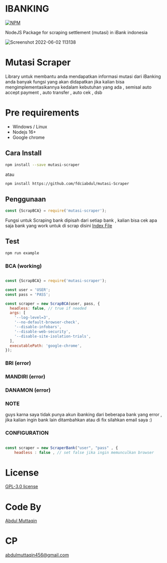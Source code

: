 
# IBANKING
[![NPM](https://nodei.co/npm/mutasi-scraper.png?compact=true)](https://npmjs.org/package/mutasi-scraper)


NodeJS Package for scraping settlement (mutasi) in iBank indonesia

![Screenshot 2022-06-02 113138](https://github.com/fdciabdul/mutasi-scraper/assets/31664438/2dca4544-f1b6-46fd-9daa-bd97114bf203)


# Mutasi Scraper

Library untuk membantu anda mendapatkan informasi mutasi dari iBanking anda 
banyak fungsi yang akan didapatkan jika kalian bisa mengimplementasikannya kedalam kebutuhan yang ada , semisal auto accept payment , auto transfer , auto cek , dsb

# Pre requirements

 - Windows / Linux
 - Nodejs 16+
 - Google chrome

## Cara Install

```bash
npm install --save mutasi-scraper
```

atau

```bash
npm install https://github.com/fdciabdul/mutasi-Scraper
```


## Penggunaan

```javascript
const {ScrapBCA} = require('mutasi-scraper');
```

Fungsi untuk Scraping bank dipisah dari setiap bank , kalian bisa cek apa saja bank yang work untuk di scrap 
disini [Index File](https://github.com/fdciabdul/mutasi-scraper/blob/main/index.js)

## Test

```bash
npm run example
```

### BCA (working)

```javascript

const {ScrapBCA} = require('mutasi-scraper');

const user = 'USER';
const pass = 'PASS';

const scraper = new ScrapBCA(user, pass, {
  headless: false, // true if needed
  args: [
    '--log-level=3', 
    '--no-default-browser-check',
    '--disable-infobars',
    '--disable-web-security',
    '--disable-site-isolation-trials',
  ],
  executablePath: 'google-chrome',
});
```

### BRI (error)


### MANDIRI (error)


### DANAMON (error)


### NOTE 

guys karna saya tidak punya akun ibanking dari beberapa bank yang error , jika kalian ingin bank lain ditambahkan atau di fix silahkan email saya :)

### CONFIGURATION

```javascript

const scraper = new ScraperBank("user", "pass" , {
    headless : false , // set false jika ingin memunculkan browser
```

# License

[GPL-3.0 license](https://github.com/fdciabdul/mutasi-scraper/blob/main/LICENSE)

# Code By
[Abdul Muttaqin](mailto:abdulmuttaqin456@gmail.com)

# CP 

abdulmuttaqin456@gmail.com

